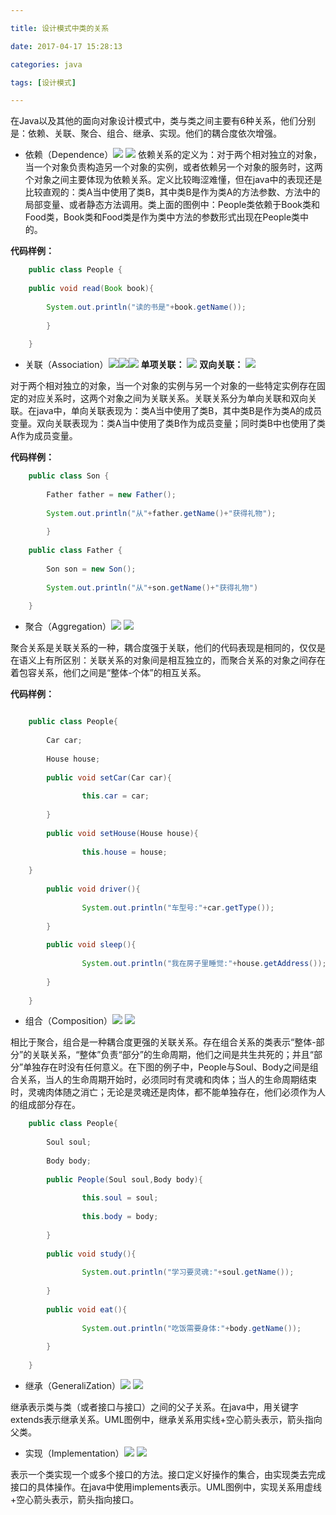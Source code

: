 ```yaml
---

title: 设计模式中类的关系

date: 2017-04-17 15:28:13

categories: java

tags: [设计模式]

---
```


在Java以及其他的面向对象设计模式中，类与类之间主要有6种关系，他们分别是：依赖、关联、聚合、组合、继承、实现。他们的耦合度依次增强。

-  依赖（Dependence）[![](https://github.com/mccappcom/DesignPattern/raw/master/assets/uml1.gif)](https://github.com/mccappcom/DesignPattern/raw/master/assets/uml1.gif)
![][2]
依赖关系的定义为：对于两个相对独立的对象，当一个对象负责构造另一个对象的实例，或者依赖另一个对象的服务时，这两个对象之间主要体现为依赖关系。定义比较晦涩难懂，但在java中的表现还是比较直观的：类A当中使用了类B，其中类B是作为类A的方法参数、方法中的局部变量、或者静态方法调用。类上面的图例中：People类依赖于Book类和Food类，Book类和Food类是作为类中方法的参数形式出现在People类中的。

**代码样例：**

```java
    public class People {
    
    public void read(Book book){
    
    	System.out.println("读的书是"+book.getName());
    
    	}
    
    }
```

- 关联（Association）![][3]![][4]![][5]
**单项关联：**
![][6]
**双向关联：**
![][7]

对于两个相对独立的对象，当一个对象的实例与另一个对象的一些特定实例存在固定的对应关系时，这两个对象之间为关联关系。关联关系分为单向关联和双向关联。在java中，单向关联表现为：类A当中使用了类B，其中类B是作为类A的成员变量。双向关联表现为：类A当中使用了类B作为成员变量；同时类B中也使用了类A作为成员变量。

**代码样例：**

```java
    public class Son {
    
    	Father father = new Father();
    
    	System.out.println("从"+father.getName()+"获得礼物");
    
    	}
    
    public class Father {
    
    	Son son = new Son();
    
    	System.out.println("从"+son.getName()+"获得礼物")
    
    }
```
    
- 聚合（Aggregation）![][8]
![][9]

聚合关系是关联关系的一种，耦合度强于关联，他们的代码表现是相同的，仅仅是在语义上有所区别：关联关系的对象间是相互独立的，而聚合关系的对象之间存在着包容关系，他们之间是“整体-个体”的相互关系。

**代码样例：**
```java

    public class People{
    
    	Car car;
    
    	House house;
    
    	public void setCar(Car car){
    
    			this.car = car;
    
    	}
    
    	public void setHouse(House house){
    
    			this.house = house;
    
    }
    
    	public void driver(){
    
    			System.out.println("车型号:"+car.getType());
    
    	}
    
    	public void sleep(){
    
    			System.out.println("我在房子里睡觉:"+house.getAddress());
    
    	}
    
    }
```

- 组合（Composition）![][10]
![][11]

相比于聚合，组合是一种耦合度更强的关联关系。存在组合关系的类表示“整体-部分”的关联关系，“整体”负责“部分”的生命周期，他们之间是共生共死的；并且“部分”单独存在时没有任何意义。在下图的例子中，People与Soul、Body之间是组合关系，当人的生命周期开始时，必须同时有灵魂和肉体；当人的生命周期结束时，灵魂肉体随之消亡；无论是灵魂还是肉体，都不能单独存在，他们必须作为人的组成部分存在。

```java
    public class People{
    
    	Soul soul;
    
    	Body body;
    
    	public People(Soul soul,Body body){
    
    			this.soul = soul;
    
    			this.body = body;
    
    	}
    
    	public void study(){
    
    			System.out.println("学习要灵魂:"+soul.getName());
    
    	}
    
    	public void eat(){
    
    			System.out.println("吃饭需要身体:"+body.getName());
    
    	}
    
    }
```

- 继承（GeneraliZation）![][12]
![][13]

继承表示类与类（或者接口与接口）之间的父子关系。在java中，用关键字extends表示继承关系。UML图例中，继承关系用实线+空心箭头表示，箭头指向父类。

- 实现（Implementation）![][14]
![][15]

表示一个类实现一个或多个接口的方法。接口定义好操作的集合，由实现类去完成接口的具体操作。在java中使用implements表示。UML图例中，实现关系用虚线+空心箭头表示，箭头指向接口。

[1]: https://github.com/mccappcom/DesignPattern/raw/master/assets/uml1.gif

[2]: https://github.com/mccappcom/DesignPattern/raw/master/assets/uml2.gif

[3]: https://github.com/mccappcom/DesignPattern/raw/master/assets/uml3.gif

[4]: https://github.com/mccappcom/DesignPattern/raw/master/assets/uml4.gif

[5]: https://github.com/mccappcom/DesignPattern/raw/master/assets/uml5.gif

[6]: https://github.com/mccappcom/DesignPattern/raw/master/assets/uml6.gif

[7]: https://github.com/mccappcom/DesignPattern/raw/master/assets/uml7.gif

[8]: https://github.com/mccappcom/DesignPattern/raw/master/assets/uml8.gif

[9]: https://github.com/mccappcom/DesignPattern/raw/master/assets/uml9.gif

[10]: https://github.com/mccappcom/DesignPattern/raw/master/assets/uml10.gif

[11]: https://github.com/mccappcom/DesignPattern/raw/master/assets/uml11.gif

[12]: https://github.com/mccappcom/DesignPattern/raw/master/assets/uml12.gif

[13]: https://github.com/mccappcom/DesignPattern/raw/master/assets/uml13.gif

[14]: https://github.com/mccappcom/DesignPattern/raw/master/assets/uml14.gif

[15]: https://github.com/mccappcom/DesignPattern/raw/master/assets/uml15.gif